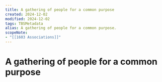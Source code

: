 ```yaml
---
title: A gathering of people for a common purpose
created: 2024-12-02
modified: 2024-12-02
tags: TBSMetadata
alias: A gathering of people for a common purpose.
scopeNote:
- "[[1603 Associations]]"
---
```

# A gathering of people for a common purpose
